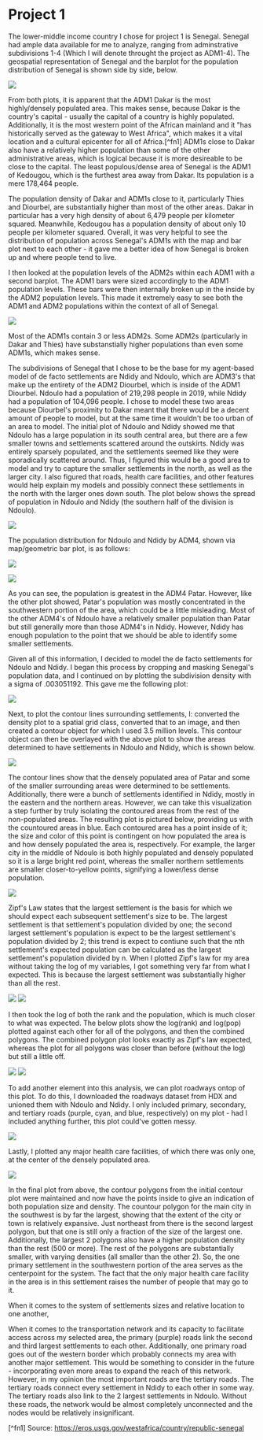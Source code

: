 # Project 1

The lower-middle income country I chose for project 1 is Senegal. Senegal had ample data available for me to analyze, ranging from adminstrative subdivisions 1-4 (Which I will denote throught the project as ADM1-4). The geospatial representation of Senegal and the barplot for the population distribution of Senegal is shown side by side, below.

![](senegal.png)

From both plots, it is apparent that the ADM1 Dakar is the most highly/densely populated area. This makes sense, because Dakar is the country's capital - usually the capital of a country is highly populated. Additionally, it is the most western point of the African mainland and it "has historically served as the gateway to West Africa", which makes it a vital location and a cultural epicenter for all of Africa.[^fn1] ADM1s close to Dakar also have a relatively higher population than some of the other administrative areas, which is logical because it is more desireable to be close to the capital. The least populous/dense area of Senegal is the ADM1 of Kedougou, which is the furthest area away from Dakar. Its population is a mere 178,464 people. 

The population density of Dakar and ADM1s close to it, particularly Thies and Diourbel, are substantially higher than most of the other areas. Dakar in particular has a very high density of about 6,479 people per kilometer squared. Meanwhile, Kedougou has a population density of about only 10 people per kilometer squared. Overall, it was very helpful to see the distribution of population across Senegal's ADM1s with the map and bar plot next to each other - it gave me a better idea of how Senegal is broken up and where people tend to live.

I then looked at the population levels of the ADM2s within each ADM1 with a second barplot. The ADM1 bars were sized accordingly to the ADM1 population levels. These bars were then internally broken up in the inside by the ADM2 population levels. This made it extremely easy to see both the ADM1 and ADM2 populations within the context of all of Senegal.

![](sen_adm2_bp.png)

Most of the ADM1s contain 3 or less ADM2s. Some ADM2s (particularly in Dakar and Thies) have substanstially higher populations than even some ADM1s, which makes sense.

The subdivisions of Senegal that I chose to be the base for my agent-based model of de facto settlements are Ndidy and Ndoulo, which are ADM3's that make up the entirety of the ADM2 Diourbel, which is inside of the ADM1 Diourbel. Ndoulo had a population of 219,298 people in 2019, while Ndidy had a population of 104,096 people. I chose to model these two areas because Diourbel's proximity to Dakar meant that there would be a decent amount of people to model, but at the same time it wouldn't be too urban of an area to model. The initial plot of Ndoulo and Ndidy showed me that Ndoulo has a large population in its south central area, but there are a few smaller towns and settlements scattered around the outskirts. Ndidy was entirely sparsely populated, and the settlements seemed like they were sporadically scattered around. Thus, I figured this would be a good area to model and try to capture the smaller settlements in the north, as well as the larger city. I also figured that roads, health care facilities, and other features would help explain my models and possibly connect these settlements in the north with the larger ones down south. The plot below shows the spread of population in Ndoulo and Ndidy (the southern half of the division is Ndoulo).

![](Diourbel_ADM23.png)

The population distribution for Ndoulo and Ndidy by ADM4, shown via map/geometric bar plot, is as follows:

![](Ndoulo_Ndidy.png)

![](Ndoulo_Ndidy_ADM4.png) 

As you can see, the population is greatest in the ADM4 Patar. However, like the other plot showed, Patar's population was mostly concentrated in the southwestern portion of the area, which could be a little misleading. Most of the other ADM4's of Ndoulo have a relatively smaller population than Patar but still generally more than those ADM4's in Ndidy. However, Ndidy has enough population to the point that we should be able to identify some smaller settlements.

Given all of this information, I decided to model the de facto settlements for Ndoulo and Ndidy. I began this process by cropping and masking Senegal's population data, and I continued on by plotting the subdivision density with a sigma of .003051192. This gave me the following plot:

![](Diourbel_DF1.png)

Next, to plot the contour lines surrounding settlements, I: converted the density plot to a spatial grid class, converted that to an image, and then created a contour object for which I used 3.5 million levels. This contour object can then be overlayed with the above plot to show the areas determined to have settlements in Ndoulo and Ndidy, which is shown below.

![](Diourbel_DF2.png)

The contour lines show that the densely populated area of Patar and some of the smaller surrounding areas were determined to be settlements. Additionally, there were a bunch of settlements identified in Ndidy, mostly in the eastern and the northern areas. However, we can take this visualization a step further by truly isolating the contoured areas from the rest of the non-populated areas. The resulting plot is pictured below, providing us with the countoured areas in blue. Each contoured area has a point inside of it; the size and color of this point is contingent on how populated the area is and how densely populated the area is, respectively. For example, the larger city in the middle of Ndoulo is both highly populated and densely populated so it is a large bright red point, whereas the smaller northern settlements are smaller closer-to-yellow points, signifying a lower/less dense population.

![](Diourbel_DF3.png)

Zipf's Law states that the largest settlement is the basis for which we should expect each subsequent settlement's size to be. The largest settlement is that settlement's population divided by one; the second largest settlement's population is expect to be the largest settlement's population divided by 2; this trend is expect to contiune such that the nth settlement's expected population can be calculated as the largest settlement's population divided by n. When I plotted Zipf's law for my area without taking the log of my variables, I got something very far from what I expected. This is because the largest settlement was substantially higher than all the rest.

![](Zipfs_all.png) ![](Zipfs_combined.png)

I then took the log of both the rank and the population, which is much closer to what was expected. The below plots show the log(rank) and log(pop) plotted against each other for all of the polygons, and then the combined polygons. The combined polygon plot looks exactly as Zipf's law expected, whereas the plot for all polygons was closer than before (without the log) but still a little off.

![](LOGGED_Zipf.png) ![](LOGGED_zipf_comb.png)

To add another element into this analysis, we can plot roadways ontop of this plot. To do this, I downloaded the roadways dataset from HDX and unioned them with Ndoulo and Ndidy. I only included primary, secondary, and tertiary roads (purple, cyan, and blue, respectively) on my plot - had I included anything further, this plot could've gotten messy. 

![](Diourbel_DF4.png)

Lastly, I plotted any major health care facilities, of which there was only one, at the center of the densely populated area.

![](Diourbel_DF5.png)

In the final plot from above, the contour polygons from the initial contour plot were maintained and now have the points inside to give an indication of both population size and density. The countour polygon for the main city in the southwest is by far the largest, showing that the extent of the city or town is relatively expansive. Just northeast from there is the second largest polygon, but that one is still only a fraction of the size of the largest one. Additionally, the largest 2 polygons also have a higher population density than the rest (500 or more). The rest of the polygons are substantially smaller, with varying densities (all smaller than the other 2). So, the one primary settlement in the southwestern portion of the area serves as the centerpoint for the system. The fact that the only major health care facility in the area is in this settlement raises the number of people that may go to it. 

When it comes to the system of settlements sizes and relative location to one another,

When it comes to the transportation network and its capacity to facilitate access across my selected area, the primary (purple) roads link the second and third largest settlements to each other. Additionally, one primary road goes out of the western border which probably connects my area with another major settlement. This would be something to consider in the future - incorporating even more areas to expand the reach of this network. However, in my opinion the most important roads are the tertiary roads. The tertiary roads connect every settlement in Ndidy to each other in some way. The tertiary roads also link to the 2 largest settlements in Ndoulo. Without these roads, the network would be almost completely unconnected and the nodes would be relatively insignificant.

[^fn1] Source: https://eros.usgs.gov/westafrica/country/republic-senegal
